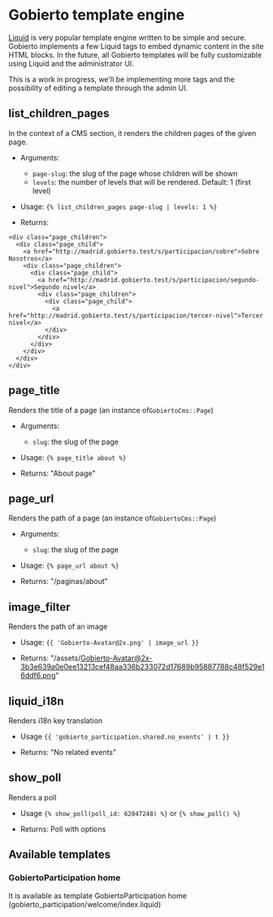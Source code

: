# Gobierto template engine

[Liquid](https://github.com/Shopify/liquid) is very popular template engine written to be simple and secure. Gobierto implements a few Liquid tags to embed dynamic content in the site HTML blocks. In the future, all Gobierto templates will be fully customizable using Liquid and the administrator UI.

This is a work in progress, we'll be implementing more tags and the possibility of editing a template through the admin UI.


## list_children_pages

In the context of a CMS section, it renders the children pages of the given page.

- Arguments:
  - `page-slug`: the slug of the page whose children will be shown
  - `levels`: the number of levels that will be rendered. Default: 1 (first level)

- Usage: `{% list_children_pages page-slug | levels: 1 %}`

- Returns:

```
<div class="page_children">
  <div class="page_child">
    <a href="http://madrid.gobierto.test/s/participacion/sobre">Sobre Nosotros</a>
    <div class="page_children">
      <div class="page_child">
        <a href="http://madrid.gobierto.test/s/participacion/segundo-nivel">Segundo nivel</a>
        <div class="page_children">
          <div class="page_child">
            <a href="http://madrid.gobierto.test/s/participacion/tercer-nivel">Tercer nivel</a>
          </div>
        </div>
      </div>
    </div>
  </div>
</div>
```


## page_title

Renders the title of a page (an instance of`GobiertoCms::Page`)

- Arguments:
  - `slug`: the slug of the page

- Usage: `{% page_title about %}`

- Returns: "About page"

## page_url

Renders the path of a page (an instance of`GobiertoCms::Page`)

- Arguments:
  - `slug`: the slug of the page

- Usage: `{% page_url about %}`

- Returns: "/paginas/about"

## image_filter

Renders the path of an image

- Usage: `{{ 'Gobierto-Avatar@2x.png' | image_url }}`

- Returns: "/assets/Gobierto-Avatar@2x-3b3e639a0e0ee13213cef48aa336b233072d17689b95887788c48f529e16ddf6.png"

## liquid_i18n

Renders i18n key translation

- Usage `{{ 'gobierto_participation.shared.no_events' | t }}`

- Returns: "No related events"

## show_poll

Renders a poll

- Usage `{% show_poll(poll_id: 62047248) %}` or `{% show_poll() %}`

- Returns: Poll with options

## Available templates

### GobiertoParticipation home

It is available as template GobiertoParticipation home (gobierto_participation/welcome/index.liquid)
